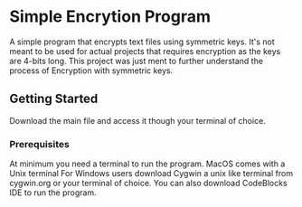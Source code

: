 # Simple Encrytion Program

A simple program that encrypts text files using symmetric keys. It's not meant to be used for actual projects that requires encryption as the keys are 4-bits long. This project was just ment to further understand the process of Encryption with symmetric keys. 

## Getting Started

Download the main file and access it though your terminal of choice.

### Prerequisites

At minimum you need a terminal to run the program.
MacOS comes with a Unix terminal
For Windows users download Cygwin a unix like terminal from cygwin.org or your terminal of choice. You can also download CodeBlocks IDE to run the program.
